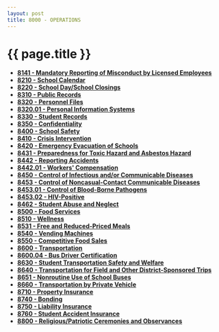 ```yaml
---
layout: post
title: 8000 - OPERATIONS
---
```


{{ page.title }}
================

-   **[8141 - Mandatory Reporting of Misconduct by Licensed
    Employees](po8141.md)**
-   **[8210 - School Calendar](po8210.md)**
-   **[8220 - School Day/School Closings](po8220.md)**
-   **[8310 - Public Records](po8310.md)**
-   **[8320 - Personnel Files](po8320.md)**
-   **[8320.01 - Personal Information Systems](po8320.01.md)**
-   **[8330 - Student Records](po8330.md)**
-   **[8350 - Confidentiality](po8350.md)**
-   **[8400 - School Safety](po8400.md)**
-   **[8410 - Crisis Intervention](po8410.md)**
-   **[8420 - Emergency Evacuation of Schools](po8420.md)**
-   **[8431 - Preparedness for Toxic Hazard and Asbestos
    Hazard](po8431.md)**
-   **[8442 - Reporting Accidents](po8442.md)**
-   **[8442.01 - Workers' Compensation](po8442.01.md)**
-   **[8450 - Control of Infectious and/or Communicable
    Diseases](po8450.md)**
-   **[8453 - Control of Noncasual-Contact Communicable
    Diseases](po8453.md)**
-   **[8453.01 - Control of Blood-Borne Pathogens](po8453.01.md)**
-   **[8453.02 - HIV-Positive](po8453.02.md)**
-   **[8462 - Student Abuse and Neglect](po8462.md)**
-   **[8500 - Food Services](po8500.md)**
-   **[8510 - Wellness](po8510.md)**
-   **[8531 - Free and Reduced-Priced Meals](po8531.md)**
-   **[8540 - Vending Machines](po8540.md)**
-   **[8550 - Competitive Food Sales](po8550.md)**
-   **[8600 - Transportation](po8600.md)**
-   **[8600.04 - Bus Driver Certification](po8600.04.md)**
-   **[8630 - Student Transportation Safety and Welfare](po8630.md)**
-   **[8640 - Transportation for Field and Other District-Sponsored
    Trips](po8640.md)**
-   **[8651 - Nonroutine Use of School Buses](po8651.md)**
-   **[8660 - Transportation by Private Vehicle](po8660.md)**
-   **[8710 - Property Insurance](po8710.md)**
-   **[8740 - Bonding](po8740.md)**
-   **[8750 - Liability Insurance](po8750.md)**
-   **[8760 - Student Accident Insurance](po8760.md)**
-   **[8800 - Religious/Patriotic Ceremonies and
    Observances](po8800.md)**


